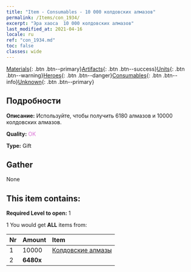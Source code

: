 ```yaml
---
title: "Item - Consumables - 10 000 колдовских алмазов"
permalink: /Items/con_1934/
excerpt: "Эра хаоса  10 000 колдовских алмазов"
last_modified_at: 2021-04-16
locale: ru
ref: "con_1934.md"
toc: false
classes: wide
---
```

 [Materials](/ru/Items/){: .btn .btn--primary}[Artifacts](/ru/Items/Artifacts/){: .btn .btn--success}[Units](/ru/Items/Units/){: .btn .btn--warning}[Heroes](/ru/Items/Heroes/){: .btn .btn--danger}[Consumables](/ru/Items/Consumables/){: .btn .btn--info}[Unknown](/ru/Items/Unknown/){: .btn .btn--primary}

## Подробности
 **Описание:** Используйте, чтобы получить 6180 алмазов и 10000 колдовских алмазов.

 **Quality:** <span style="color: #DA70D6">OK</span>

 **Type:** Gift

## Gather

  None

## This item contains:

 **Required Level to open:** 1

 1 You would get **ALL** items  from:

  | Nr | Amount |     Item    |
  |:---|:-------|:------------|
  | 1 | 10000 | [Колдовские алмазы](/ru/Items/con_554/) |  | 
  | 2 |  **6480x** | <i class="fas fa-gem"/> |  | 
